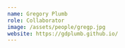```yaml
---
name: Gregory Plumb
role: Collaborator
image: /assets/people/gregp.jpg
website: https://gdplumb.github.io/
---
```


